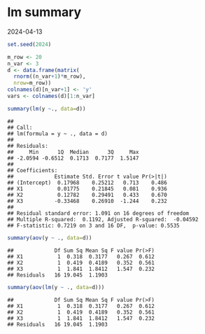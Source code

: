 lm summary
================
2024-04-13

``` r
set.seed(2024)

m_row <- 20
n_var <- 3
d <- data.frame(matrix(
  rnorm((n_var+1)*m_row), 
  nrow=m_row))
colnames(d)[n_var+1] <- 'y'
vars <- colnames(d)[1:n_var]
```

``` r
summary(lm(y ~., data=d))
```

    ## 
    ## Call:
    ## lm(formula = y ~ ., data = d)
    ## 
    ## Residuals:
    ##     Min      1Q  Median      3Q     Max 
    ## -2.0594 -0.6512  0.1713  0.7177  1.5147 
    ## 
    ## Coefficients:
    ##             Estimate Std. Error t value Pr(>|t|)
    ## (Intercept)  0.17968    0.25212   0.713    0.486
    ## X1           0.01775    0.21845   0.081    0.936
    ## X2           0.12782    0.29491   0.433    0.670
    ## X3          -0.33468    0.26910  -1.244    0.232
    ## 
    ## Residual standard error: 1.091 on 16 degrees of freedom
    ## Multiple R-squared:  0.1192, Adjusted R-squared:  -0.04592 
    ## F-statistic: 0.7219 on 3 and 16 DF,  p-value: 0.5535

``` r
summary(aov(y ~ ., data=d))
```

    ##             Df Sum Sq Mean Sq F value Pr(>F)
    ## X1           1  0.318  0.3177   0.267  0.612
    ## X2           1  0.419  0.4189   0.352  0.561
    ## X3           1  1.841  1.8412   1.547  0.232
    ## Residuals   16 19.045  1.1903

``` r
summary(aov(lm(y ~ ., data=d)))
```

    ##             Df Sum Sq Mean Sq F value Pr(>F)
    ## X1           1  0.318  0.3177   0.267  0.612
    ## X2           1  0.419  0.4189   0.352  0.561
    ## X3           1  1.841  1.8412   1.547  0.232
    ## Residuals   16 19.045  1.1903
